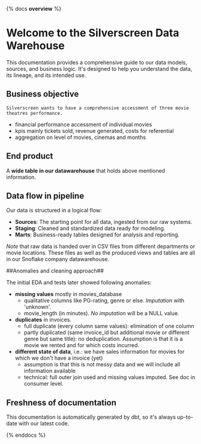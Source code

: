 {% docs __overview__ %}

# Welcome to the Silverscreen Data Warehouse

This documentation provides a comprehensive guide to our data models, sources, and business logic. It's designed to help you understand the data, its lineage, and its intended use.

## Business objective

`Silverscreen wants to have a comprehensive accessment of three movie theatres performance.`
<br>
* financial performance accessment of individual movies 
* kpis mainly tickets sold, revenue generated, costs for referential
* aggregation on level of movies, cinemas and months

## End product

A **wide table in our datawarehouse** that holds above mentioned information.

## Data flow in pipeline

Our data is structured in a logical flow:
- **Sources**: The starting point for all data, ingested from our raw systems.
- **Staging**: Cleaned and standardized data ready for modeling.
- **Marts**: Business-ready tables designed for analysis and reporting.

*Note* that raw data is handed over in CSV files from different departments or movie locations. These files as well as the produced views and tables are all in our Snoflake company datawarehouse.

##Anomalies and cleaning approach##

The initial EDA and tests later showed following anomalies:
* **missing values** mostly in movies_database 
    * qualitative columns like PG-rating, genre or else. *Imputation* with 'unknown'.
    * movie_length (in minutes). *No imputation* will be a NULL value.
* **duplicates** in invoices. 
    * full duplicate (every column same values): elimination of one column
    * partly duplicated (same invoice_id but additional movie or different genre but same title): no deduplication. Assumption is that it is a movie we rented and for which costs incurred. 
* **different state of data**, i.e.: we have sales information for movies for which we don't have a invoice (yet)
    * assumption is that this is not messy data and we will include all information available
    * technical: full outer join used and missing values imputed. See doc in consumer level.

## Freshness of documentation

This documentation is automatically generated by dbt, so it's always up-to-date with our latest code.

{% enddocs %}